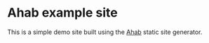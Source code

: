 # Ahab example site

This is a simple demo site built using the [Ahab](https://github.com/StarfallProjects/ahab) static site generator.